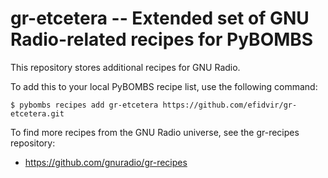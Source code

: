 # gr-etcetera -- Extended set of GNU Radio-related recipes for PyBOMBS

This repository stores additional recipes for GNU Radio.

To add this to your local PyBOMBS recipe list, use the following command:

    $ pybombs recipes add gr-etcetera https://github.com/efidvir/gr-etcetera.git


To find more recipes from the GNU Radio universe, see the gr-recipes repository:

- https://github.com/gnuradio/gr-recipes


